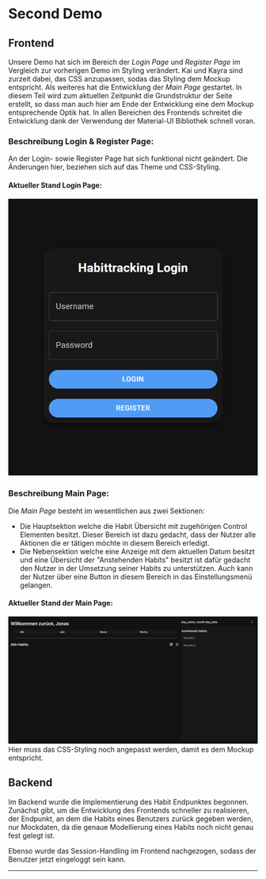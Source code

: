 # Second Demo

## Frontend
Unsere Demo hat sich im Bereich der <em>Login Page</em> und <em>Register Page</em> im Vergleich zur vorherigen Demo im Styling verändert. 
Kai und Kayra sind zurzeit dabei, das CSS anzupassen, sodas das Styling dem Mockup entspricht. 
Als weiteres hat die Entwicklung der <em>Main Page</em> gestartet. In diesem Teil wird zum aktuellen Zeitpunkt die Grundstruktur der Seite erstellt, 
so dass man auch hier am Ende der Entwicklung eine dem Mockup entsprechende Optik hat. 
In allen Bereichen des Frontends schreitet die Entwicklung dank der Verwendung der Material-UI Bibliothek schnell voran. 

### Beschreibung Login & Register Page:
An der Login- sowie Register Page hat sich funktional nicht geändert. Die Änderungen hier, beziehen sich auf das Theme und CSS-Styling.


#### Aktueller Stand Login Page:
![](media/Habittracking_Login_dark.png)


### Beschreibung Main Page:
Die <em>Main Page</em> besteht im wesentlichen aus zwei Sektionen:
- Die Hauptsektion welche die Habit Übersicht mit zugehörigen Control Elementen besitzt.
  Dieser Bereich ist dazu gedacht, dass der Nutzer alle Aktionen die er tätigen möchte in diesem Bereich erledigt. 
- Die Nebensektion welche eine Anzeige mit dem aktuellen Datum besitzt und eine Übersicht der "Anstehenden Habits" besitzt
  ist dafür gedacht den Nutzer in der Umsetzung seiner Habits zu unterstützen. Auch kann der Nutzer über eine Button in diesem Bereich in das Einstellungsmenü gelangen.

#### Aktueller Stand der Main Page:

![](media/Habittracking_mainpage.png)
Hier muss das CSS-Styling noch angepasst werden, damit es dem Mockup entspricht.
  

## Backend
Im Backend wurde die Implementierung des Habit Endpunktes begonnen.
Zunächst gibt, um die Entwicklung des Frontends schneller zu realisieren, der Endpunkt, an dem die Habits eines Benutzers zurück gegeben werden, nur Mockdaten, da die genaue Modellierung eines Habits noch nicht genau fest gelegt ist.

Ebenso wurde das Session-Handling im Frontend nachgezogen, sodass der Benutzer jetzt eingeloggt sein kann.

---

<script src="https://utteranc.es/client.js" repo="Puggingtons/habittrackingblog" issue-term="pathname" theme="github-light" crossorigin="anonymous" async> </script> 